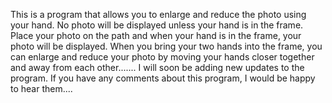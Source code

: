 This is a program that allows you to enlarge and reduce the photo using your hand. No photo will be displayed unless your hand is in the frame. Place your photo on the path and when your hand is in the frame, your photo will be displayed. When you bring your two hands into the frame, you can enlarge and reduce your photo by moving your hands closer together and away from each other.......
I will soon be adding new updates to the program. If you have any comments about this program, I would be happy to hear them....
